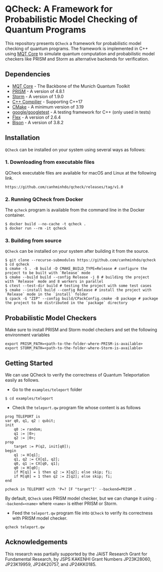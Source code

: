 # QCheck: A Framework for Probabilistic Model Checking of Quantum Programs
This repository presents `QCheck` a framework for probabilistic model checking of quantum programs. The framework is implemented in C++ using [MQT Core](https://github.com/cda-tum/mqt-core) to simulate quantum computation and probabilistic model checkers like PRISM and Storm as alternative backends for verification.

## Dependencies
- [MQT Core](https://github.com/cda-tum/mqt-core) - The Backbone of the Munich Quantum Toolkit
- [PRISM](https://www.prismmodelchecker.org) - A version of 4.8.1
- [Storm](https://www.stormchecker.org) - A version of 1.9.0
- [C++ Compilier](https://clang.llvm.org) - Supporting C++17
- [CMake](https://cmake.org) - A minimum version of 3.19
- [google/googletest](https://github.com/google/googletest) - A testing framework for C++ (only used in tests)
- [Flex](https://github.com/westes/flex) - A version of 2.6.4
- [Bison](https://www.gnu.org/software/bison/) - A version of 3.8.2

## Installation
`QCheck` can be installed on your system using several ways as follows:

### 1. Downloading from executable files
QCheck executable files are available for macOS and Linux at the following link.
```
https://github.com/canhminhdo/qcheck/releases/tag/v1.0
```

### 2. Running QCheck from Docker

The `qcheck` program is available from the command line in the Docker container.

```shell
$ docker build --no-cache -t qcheck .
$ docker run --rm -it qcheck
```

### 3. Building from source
`QCheck` can be installed on your system after building it from the source.
```shell
$ git clone --recurse-submodules https://github.com/canhminhdo/qcheck
$ cd qcheck
$ cmake -S . -B build -D CMAKE_BUILD_TYPE=Release # configure the project to be built with `Release` mode
$ cmake --build build --config Release -j 8 # building the project with `Release` mode and 8 workers in parallel
$ ctest --test-dir build # testing the project with some test cases
$ cmake --install build --config Release # install the project with `Release` mode in the `install` folder
$ cpack -G "ZIP" --config build/CPackConfig.cmake -B package # package the project to be distributed in the `package` directory
```

## Probabilistic Model Checkers
Make sure to install PRISM and Storm model checkers and set the following environment variables
```shell
export PRISM_PATH=<path-to-the-folder-where-PRISM-is-available>
export STORM_PATH=<path-to-the-folder-where-Storm-is-available>
```

## Getting Started
We can use QCheck to verify the correctness of Quantum Teleportation easily as follows.

- Go to the `examples/teleport` folder
```
$ cd examples/teleport
```

- Check the `teleport.qw` program file whose content is as follows
```
prog TELEPORT is
var q0, q1, q2 : qubit;
init
    q0 := random;
    q1 := |0>;
    q2 := |0>;
prop
    target := P(q2, init[q0]);
begin
    q1 := H[q1];
    q1, q2 := CX[q1, q2];
    q0, q1 := CX[q0, q1];
    q0 := H[q0];
    if M[q1] = 1 then q2 := X[q2]; else skip; fi;
    if M[q0] = 1 then q2 := Z[q2]; else skip; fi;
end

pcheck in TELEPORT with 'P=? [F "target"]' --backend=PRISM .
```
    
By default, `QCheck` uses PRISM model checker, but we can change it using `--backend=<name>` where `<name>` is either PRISM or Storm.


- Feed the `teleport.qw` program file into `QCheck` to verify its correctness with PRISM model checker.
```shell
qcheck teleport.qw
```

## Acknowledgements
This research was partially supported by the JAIST Research Grant for Fundamental Research, by JSPS KAKENHI Grant Numbers JP23K28060, JP23K19959, JP24K20757, and JP24KK0185.